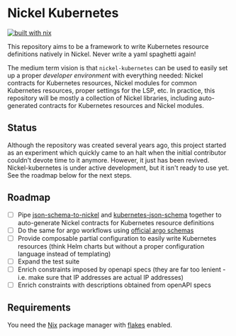 # Nickel Kubernetes

[![built with nix](https://builtwithnix.org/badge.svg)](https://builtwithnix.org)

This repository aims to be a framework to write Kubernetes resource definitions
natively in Nickel. Never write a yaml spaghetti again!

The medium term vision is that `nickel-kubernetes` can be used to easily set up
a proper _developer environment_ with everything needed: Nickel contracts for
Kubernetes resources, Nickel modules for common Kubernetes resources, proper
settings for the LSP, etc. In practice, this repository will be mostly a
collection of Nickel libraries, including auto-generated contracts for
Kubernetes resources and Nickel modules.

## Status

Although the repository was created several years ago, this project started as
an experiment which quickly came to an halt when the initial contributor
couldn't devote time to it anymore. However, it just has been revived.
Nickel-kubernetes is under active development, but it isn't ready to use yet.
See the roadmap below for the next steps.

## Roadmap

- [ ] Pipe
   [json-schema-to-nickel](https://github.com/nickel-lang/json-schema-to-nickel)
   and [kubernetes-json-schema](https://github.com/yannh/kubernetes-json-schema)
   together to auto-generate Nickel contracts for Kubernetes resource
   definitions
- [ ] Do the same for argo workflows using [official argo schemas](https://github.com/argoproj/argo-workflows/tree/main/api/jsonschema)
- [ ] Provide composable partial configuration to easily write Kubernetes
   resources (think Helm charts but without a proper configuration language
   instead of templating)
- [ ] Expand the test suite
- [ ] Enrich constraints imposed by openapi specs (they are far too lenient -
      i.e. make sure that IP addresses are actual IP addresses)
- [ ] Enrich constraints with descriptions obtained from openAPI specs

## Requirements

You need the [Nix](https://nixos.org/download.html) package manager with
[flakes](https://nixos.wiki/wiki/Flakes#Non-NixOS) enabled.
